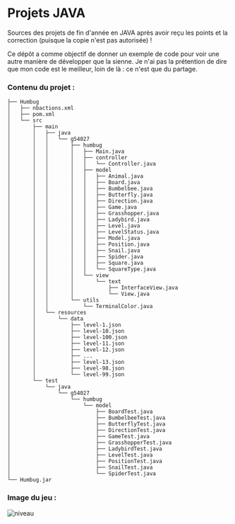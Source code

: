# Projets JAVA
Sources des projets de fin d'année en JAVA après avoir reçu les points et la correction (puisque la copie n'est pas autorisée) !

Ce dépôt a comme objectif de donner un exemple de code pour voir une autre manière de développer que la sienne. Je n'ai pas la prétention de dire que mon code est le meilleur, loin de là : ce n'est que du partage.

### Contenu du projet :
```
├── Humbug
│   ├── nbactions.xml
│   ├── pom.xml
│   └── src
│       ├── main
│       │   ├── java
│       │   │   └── g54027
│       │   │       ├── humbug
│       │   │       │   ├── Main.java
│       │   │       │   ├── controller
│       │   │       │   │   └── Controller.java
│       │   │       │   ├── model
│       │   │       │   │   ├── Animal.java
│       │   │       │   │   ├── Board.java
│       │   │       │   │   ├── Bumbelbee.java
│       │   │       │   │   ├── Butterfly.java
│       │   │       │   │   ├── Direction.java
│       │   │       │   │   ├── Game.java
│       │   │       │   │   ├── Grasshopper.java
│       │   │       │   │   ├── Ladybird.java
│       │   │       │   │   ├── Level.java
│       │   │       │   │   ├── LevelStatus.java
│       │   │       │   │   ├── Model.java
│       │   │       │   │   ├── Position.java
│       │   │       │   │   ├── Snail.java
│       │   │       │   │   ├── Spider.java
│       │   │       │   │   ├── Square.java
│       │   │       │   │   └── SquareType.java
│       │   │       │   └── view
│       │   │       │       └── text
│       │   │       │           ├── InterfaceView.java
│       │   │       │           └── View.java
│       │   │       └── utils
│       │   │           └── TerminalColor.java
│       │   └── resources
│       │       └── data
│       │           ├── level-1.json
│       │           ├── level-10.json
│       │           ├── level-100.json
│       │           ├── level-11.json
│       │           ├── level-12.json
│       │           ├── ...
│       │           ├── level-13.json
│       │           ├── level-98.json
│       │           └── level-99.json
│       └── test
│           └── java
│               └── g54027
│                   └── humbug
│                       └── model
│                           ├── BoardTest.java
│                           ├── BumbelbeeTest.java
│                           ├── ButterflyTest.java
│                           ├── DirectionTest.java
│                           ├── GameTest.java
│                           ├── GrasshopperTest.java
│                           ├── LadybirdTest.java
│                           ├── LevelTest.java
│                           ├── PositionTest.java
│                           ├── SnailTest.java
│                           └── SpiderTest.java
└── Humbug.jar
```
### Image du jeu :
![niveau](https://nsa40.casimages.com/img/2020/05/12/200512091711844446.png "Niveau du jeu")
